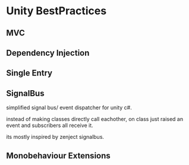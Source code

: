 # Unity BestPractices

## MVC


## Dependency Injection

## Single Entry

## SignalBus

simplified signal bus/ event dispatcher for unity c#.

instead of making classes directly call eachother, on class just raised an event and subscribers all receive it.

its mostly inspired by zenject signalbus. 

## Monobehaviour Extensions

